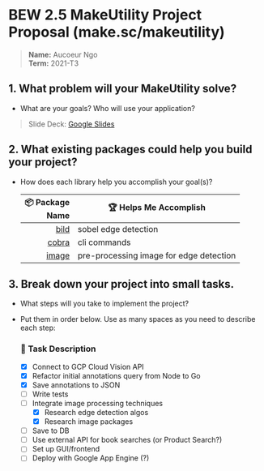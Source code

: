 # BEW 2.5 MakeUtility Project Proposal (make.sc/makeutility)
   
  >**Name:** Aucoeur Ngo   
  >**Term:** 2021-T3

## 1. What problem will your MakeUtility solve?   
- What are your goals? Who will use your application?   

> Slide Deck: [Google Slides](https://docs.google.com/presentation/d/1Arqa2vxMgHoo7kf9O6k-Y0Q7y_OzU2oRHfp_OftALx4/view?usp=sharing)

## 2. What existing packages could help you build your project?   
- How does each library help you accomplish your goal(s)?   

   | 📦 Package<br />Name | 🏆 Helps Me Accomplish  |
   |---:|---|
   [bild](https://github.com/anthonynsimon/bild) | sobel edge detection 
   [cobra](https://cobra.dev/) | cli commands
   [image](https://golang.org/pkg/image/) | pre-processing image for edge detection

## 3. Break down your project into small tasks.   
- What steps will you take to implement the project?  
- Put them in order below.  Use as many spaces as you need to describe each step:

   ### 🔢 Task Description 
   - [x] Connect to GCP Cloud Vision API 
   - [x] Refactor initial annotations query from Node to Go
   - [x] Save annotations to JSON
   - [ ] Write tests
   - [ ] Integrate image processing techniques
     - [x] Research edge detection algos
     - [x] Research image packages
   - [ ] Save to DB
   - [ ] Use external API for book searches (or Product Search?)
   - [ ] Set up GUI/frontend
   - [ ] Deploy with Google App Engine (?)
